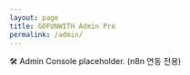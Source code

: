 ```yaml
---
layout: page
title: GOFUNWITH Admin Pro
permalink: /admin/
---
```


🛠 Admin Console placeholder. (n8n 연동 전용)
